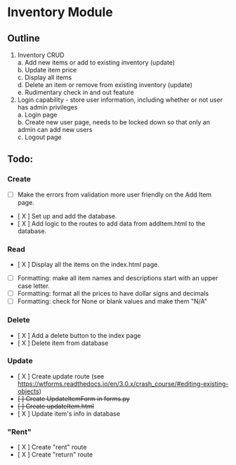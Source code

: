 # Inventory Module

## Outline

1. Inventory CRUD  
    a. Add new items or add to existing inventory (update)   
    b. Update item price  
    c. Display all items  
    d. Delete an item or remove from existing inventory (update)  
    e. Rudimentary check in and out feature  
2. Login capability - store user information, including whether or not user has admin privileges  
    a. Login page  
    b. Create new user page, needs to be locked down so that only an admin can add new users  
    c. Logout page

## Todo:
### Create
- [ ] Make the errors from validation more user friendly on the Add Item page.  
- [ X ] Set up and add the database.
- [ X ] Add logic to the routes to add data from addItem.html to the database.
### Read
- [ X ] Display all the items on the index.html page.
- [ ] Formatting: make all item names and descriptions start with an upper case letter.
- [ ] Formatting: format all the prices to have dollar signs and decimals
- [ ] Formatting: check for None or blank values and make them "N/A"
### Delete
- [ X ] Add a delete button to the index page
- [ X ] Delete item from database
### Update
- [ X ] Create update route (see https://wtforms.readthedocs.io/en/3.0.x/crash_course/#editing-existing-objects)
- ~~[ ] Create UpdateItemForm in forms.py~~
- ~~[ ] Create updateItem.html~~
- [ X ] Update item's info in database
### "Rent"
- [ X ] Create "rent" route
- [ X ] Create "return" route
